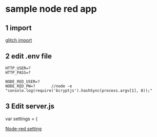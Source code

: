 # sample node red app



## 1 import

[glitch import](https://glitch.com/edit/#!/import/github/futabasoft/nodejspage)

## 2 edit .env file

```
HTTP_USER=?
HTTP_PASS=?

NODE_RED_USER=?
NODE_RED_PW=?		//node -e "console.log(require('bcryptjs').hashSync(process.argv[1], 8));"

```

## 3 Edit server.js 


var settings = {

[Node-red setting](https://nodered.jp/docs/user-guide/runtime/embedding)

